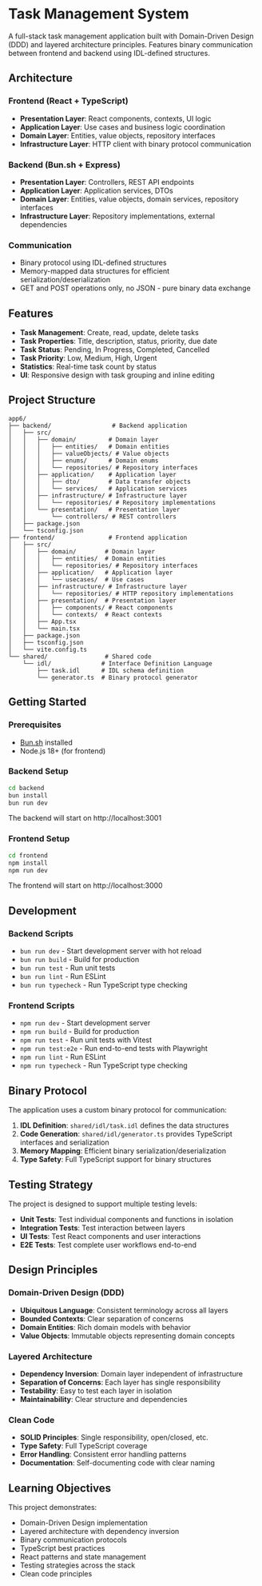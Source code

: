 # Task Management System

A full-stack task management application built with Domain-Driven Design (DDD) and layered architecture principles. Features binary communication between frontend and backend using IDL-defined structures.

## Architecture

### Frontend (React + TypeScript)
- **Presentation Layer**: React components, contexts, UI logic
- **Application Layer**: Use cases and business logic coordination
- **Domain Layer**: Entities, value objects, repository interfaces
- **Infrastructure Layer**: HTTP client with binary protocol communication

### Backend (Bun.sh + Express)
- **Presentation Layer**: Controllers, REST API endpoints
- **Application Layer**: Application services, DTOs
- **Domain Layer**: Entities, value objects, domain services, repository interfaces  
- **Infrastructure Layer**: Repository implementations, external dependencies

### Communication
- Binary protocol using IDL-defined structures
- Memory-mapped data structures for efficient serialization/deserialization
- GET and POST operations only, no JSON - pure binary data exchange

## Features

- **Task Management**: Create, read, update, delete tasks
- **Task Properties**: Title, description, status, priority, due date
- **Task Status**: Pending, In Progress, Completed, Cancelled
- **Task Priority**: Low, Medium, High, Urgent
- **Statistics**: Real-time task count by status
- **UI**: Responsive design with task grouping and inline editing

## Project Structure

```
app6/
├── backend/                 # Backend application
│   ├── src/
│   │   ├── domain/         # Domain layer
│   │   │   ├── entities/   # Domain entities
│   │   │   ├── valueObjects/ # Value objects
│   │   │   ├── enums/      # Domain enums
│   │   │   └── repositories/ # Repository interfaces
│   │   ├── application/    # Application layer
│   │   │   ├── dto/        # Data transfer objects
│   │   │   └── services/   # Application services
│   │   ├── infrastructure/ # Infrastructure layer
│   │   │   └── repositories/ # Repository implementations
│   │   └── presentation/   # Presentation layer
│   │       └── controllers/ # REST controllers
│   ├── package.json
│   └── tsconfig.json
├── frontend/               # Frontend application
│   ├── src/
│   │   ├── domain/        # Domain layer
│   │   │   ├── entities/  # Domain entities
│   │   │   └── repositories/ # Repository interfaces
│   │   ├── application/   # Application layer
│   │   │   └── usecases/  # Use cases
│   │   ├── infrastructure/ # Infrastructure layer
│   │   │   └── repositories/ # HTTP repository implementations
│   │   ├── presentation/  # Presentation layer
│   │   │   ├── components/ # React components
│   │   │   └── contexts/  # React contexts
│   │   ├── App.tsx
│   │   └── main.tsx
│   ├── package.json
│   ├── tsconfig.json
│   └── vite.config.ts
└── shared/                # Shared code
    └── idl/              # Interface Definition Language
        ├── task.idl      # IDL schema definition
        └── generator.ts  # Binary protocol generator
```

## Getting Started

### Prerequisites
- [Bun.sh](https://bun.sh/) installed
- Node.js 18+ (for frontend)

### Backend Setup
```bash
cd backend
bun install
bun run dev
```
The backend will start on http://localhost:3001

### Frontend Setup
```bash
cd frontend
npm install
npm run dev
```
The frontend will start on http://localhost:3000

## Development

### Backend Scripts
- `bun run dev` - Start development server with hot reload
- `bun run build` - Build for production
- `bun run test` - Run unit tests
- `bun run lint` - Run ESLint
- `bun run typecheck` - Run TypeScript type checking

### Frontend Scripts
- `npm run dev` - Start development server
- `npm run build` - Build for production
- `npm run test` - Run unit tests with Vitest
- `npm run test:e2e` - Run end-to-end tests with Playwright
- `npm run lint` - Run ESLint
- `npm run typecheck` - Run TypeScript type checking

## Binary Protocol

The application uses a custom binary protocol for communication:

1. **IDL Definition**: `shared/idl/task.idl` defines the data structures
2. **Code Generation**: `shared/idl/generator.ts` provides TypeScript interfaces and serialization
3. **Memory Mapping**: Efficient binary serialization/deserialization
4. **Type Safety**: Full TypeScript support for binary structures

## Testing Strategy

The project is designed to support multiple testing levels:

- **Unit Tests**: Test individual components and functions in isolation
- **Integration Tests**: Test interaction between layers
- **UI Tests**: Test React components and user interactions  
- **E2E Tests**: Test complete user workflows end-to-end

## Design Principles

### Domain-Driven Design (DDD)
- **Ubiquitous Language**: Consistent terminology across all layers
- **Bounded Contexts**: Clear separation of concerns
- **Domain Entities**: Rich domain models with behavior
- **Value Objects**: Immutable objects representing domain concepts

### Layered Architecture
- **Dependency Inversion**: Domain layer independent of infrastructure
- **Separation of Concerns**: Each layer has single responsibility
- **Testability**: Easy to test each layer in isolation
- **Maintainability**: Clear structure and dependencies

### Clean Code
- **SOLID Principles**: Single responsibility, open/closed, etc.
- **Type Safety**: Full TypeScript coverage
- **Error Handling**: Consistent error handling patterns
- **Documentation**: Self-documenting code with clear naming

## Learning Objectives

This project demonstrates:
- Domain-Driven Design implementation
- Layered architecture with dependency inversion
- Binary communication protocols
- TypeScript best practices
- React patterns and state management
- Testing strategies across the stack
- Clean code principles